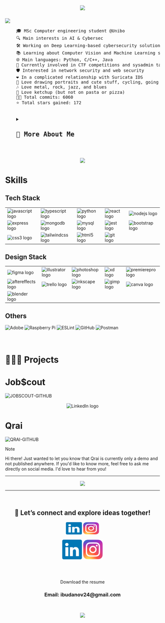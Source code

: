 <br clear="both">


<div align="center">
  <img src="https://github.com/user-attachments/assets/44630d1e-9d37-4bc2-9b90-57260d69f3c6"  />
</div>

###

<img align="left" height="200" src="https://github.com/user-attachments/assets/e2f5c0cf-27b2-4b7a-9ec9-7974eecf253f" style="margin-right: 20px;" />

&nbsp;&nbsp;&nbsp;&nbsp;&nbsp;&nbsp;&nbsp;&nbsp;&nbsp;&nbsp;

<pre>
🎓 MSc Computer engineering student @Unibo  
🔍 Main interests in AI & Cybersec  
🛠 Working on Deep Learning-based cybersecurity solutions  
📚 Learning about Computer Vision and Machine Learning stuff  
🌐 Main languages: Python, C/C++, Java  
🚩 Currently involved in CTF competitions and sysadmin tasks  
🛡️ Interested in network security and web security  
❤️ In a complicated relationship with Suricata IDS  
🎨 Love drawing portraits and cute stuff, cycling, going to concerts  
🎶 Love metal, rock, jazz, and blues  
🍅 Love ketchup (but not on pasta or pizza)  
👨‍💻 Total commits: 6060  
⭐ Total stars gained: 172

  
<details>
  <summary><h2>🏀 More About Me</h2></summary>

<img align="left" height="200" src="https://github.com/user-attachments/assets/39996017-6855-4e32-806b-a24906c8209a"  />
  
  🎓 MSc Computer engineering student @Unibo  
  🔍 Main interests in AI & Cybersec  
  🛠 Working on Deep Learning-based cybersecurity solutions  
  📚 Learning about Computer Vision and Machine Learning stuff  
  🌐 Main languages: Python, C/C++, Java  
  🚩 Currently involved in CTF competitions and sysadmin tasks  
  🛡️ Interested in network security and web security  
  ❤️ In a complicated relationship with Suricata IDS
  
</details></pre>

&nbsp;&nbsp;&nbsp;&nbsp;&nbsp;&nbsp;&nbsp;&nbsp;&nbsp;&nbsp;

<div align="center">
<img align="center" height="200" src="https://github.com/user-attachments/assets/3e1bcc69-bda4-478e-ae5c-4d8eedfe6d0e"/>
</div>

<h1>Skills</h1>
<h2 align="left">Tech Stack</h2>

<table>
  <tr>
    <td><img src="https://cdn.jsdelivr.net/gh/devicons/devicon/icons/javascript/javascript-original.svg" height="40" alt="javascript logo"/></td>
    <td><img src="https://cdn.jsdelivr.net/gh/devicons/devicon/icons/typescript/typescript-original.svg" height="40" alt="typescript logo"/></td>
    <td><img src="https://cdn.jsdelivr.net/gh/devicons/devicon/icons/python/python-original.svg" height="40" alt="python logo"/></td>
    <td><img src="https://cdn.jsdelivr.net/gh/devicons/devicon/icons/react/react-original.svg" height="40" alt="react logo"/></td>
    <td><img src="https://cdn.jsdelivr.net/gh/devicons/devicon/icons/nodejs/nodejs-original.svg" height="40" alt="nodejs logo"/></td>
  </tr>
  <tr>
    <td><img src="https://cdn.jsdelivr.net/gh/devicons/devicon/icons/express/express-original.svg" height="40" alt="express logo"/></td>
    <td><img src="https://cdn.jsdelivr.net/gh/devicons/devicon/icons/mongodb/mongodb-original.svg" height="40" alt="mongodb logo"/></td>
    <td><img src="https://cdn.jsdelivr.net/gh/devicons/devicon/icons/mysql/mysql-original.svg" height="40" alt="mysql logo"/></td>
    <td><img src="https://cdn.jsdelivr.net/gh/devicons/devicon/icons/jest/jest-plain.svg" height="40" alt="jest logo"/></td>
        <td><img src="https://cdn.jsdelivr.net/gh/devicons/devicon/icons/bootstrap/bootstrap-original.svg" height="40" alt="bootstrap logo"/></td>
  </tr>
  <tr>
    <td><img src="https://cdn.jsdelivr.net/gh/devicons/devicon/icons/css3/css3-original.svg" height="40" alt="css3 logo"/></td>
    <td><img src="https://cdn.jsdelivr.net/gh/devicons/devicon/icons/tailwindcss/tailwindcss-original-wordmark.svg" height="40" alt="tailwindcss logo"/></td>
    <td><img src="https://cdn.jsdelivr.net/gh/devicons/devicon/icons/html5/html5-original.svg" height="40" alt="html5 logo"/></td>
    <td><img src="https://cdn.jsdelivr.net/gh/devicons/devicon/icons/git/git-original.svg" height="40" alt="git logo"/></td>
  </tr>
</table>

<h2 align="left">Design Stack</h2>

<table>
  <tr>
    <td><img src="https://cdn.jsdelivr.net/gh/devicons/devicon/icons/figma/figma-original.svg" height="40" alt="figma logo"/></td>
    <td><img src="https://cdn.jsdelivr.net/gh/devicons/devicon/icons/illustrator/illustrator-line.svg" height="40" alt="illustrator logo"/></td>
    <td><img src="https://cdn.jsdelivr.net/gh/devicons/devicon/icons/photoshop/photoshop-plain.svg" height="40" alt="photoshop logo"/></td>
    <td><img src="https://skillicons.dev/icons?i=xd" height="40" alt="xd logo"/></td>
    <td><img src="https://cdn.jsdelivr.net/gh/devicons/devicon/icons/premierepro/premierepro-original.svg" height="40" alt="premierepro logo"/></td>
  </tr>
  <tr>
    <td><img src="https://cdn.jsdelivr.net/gh/devicons/devicon/icons/aftereffects/aftereffects-original.svg" height="40" alt="aftereffects logo"/></td>
    <td><img src="https://cdn.jsdelivr.net/gh/devicons/devicon/icons/trello/trello-plain-wordmark.svg" height="40" alt="trello logo"/></td>
    <td><img src="https://cdn.jsdelivr.net/gh/devicons/devicon/icons/inkscape/inkscape-original.svg" height="40" alt="inkscape logo"/></td>
    <td><img src="https://cdn.jsdelivr.net/gh/devicons/devicon/icons/gimp/gimp-original.svg" height="40" alt="gimp logo"/></td>
    <td><img src="https://cdn.jsdelivr.net/gh/devicons/devicon/icons/canva/canva-original.svg" height="40" alt="canva logo"/></td>
  </tr>
  <tr>
    <td><img src="https://cdn.jsdelivr.net/gh/devicons/devicon/icons/blender/blender-original.svg" height="40" alt="blender logo"/></td>
  </tr>
</table>

###

<h2 align="left">Others</h2>

![Adobe](https://img.shields.io/badge/adobe-%23FF0000.svg?style=for-the-badge&logo=adobe&logoColor=white) ![Raspberry Pi](https://img.shields.io/badge/-RaspberryPi-C51A4A?style=for-the-badge&logo=Raspberry-Pi) ![ESLint](https://img.shields.io/badge/ESLint-4B3263?style=for-the-badge&logo=eslint&logoColor=white) ![GitHub](https://img.shields.io/badge/github-%23121011.svg?style=for-the-badge&logo=github&logoColor=white) ![Postman](https://img.shields.io/badge/Postman-FF6C37?style=for-the-badge&logo=postman&logoColor=white)

###

&nbsp;&nbsp;&nbsp;&nbsp;&nbsp;&nbsp;&nbsp;&nbsp;&nbsp;&nbsp;

<h1>👨🏽‍💻 Projects</h1>

<h1>Job$cout</h1>

![JOBSCOUT-GITHUB](https://github.com/user-attachments/assets/0a975e62-4f2a-4fca-9f4a-88ab3be2ae3e)

<div align="center">
  <a align="center" href="https://jobscout-frontend.onrender.com/" target="_blank" style="text-decoration: none;">
  <img height="50" src="https://github.com/user-attachments/assets/c6540a39-231b-490d-91e1-21a0f751d94f" align="center" alt="LinkedIn logo" style="text-decoration: none;"/>
</a>
</div>

<h1>Qrai</h1>

![QRAI-GITHUB](https://github.com/user-attachments/assets/fb313435-fa9d-48b2-82a4-e4f8a3714c04)


> [!NOTE]  
> Hi there! Just wanted to let you know that Qrai is currently only a demo and not published anywhere. If you'd like to know more, feel free to ask me directly on social media. I'd love to hear from you!

***

<div align="center">
<img align="center" height="35" src="https://github.com/user-attachments/assets/866e81c6-568e-4c37-a906-72d28f759478"/>
</div>

***

&nbsp;&nbsp;&nbsp;&nbsp;&nbsp;&nbsp;&nbsp;&nbsp;&nbsp;&nbsp;

<div align="center">
<h2>📨 Let’s connect and explore ideas together! </h2>

  <a href="https://linkedin.com/in/ivan-budanov/" target="_blank" style="text-decoration: none;">
  <img src="https://raw.githubusercontent.com/CLorant/readme-social-icons/main/large/filled/linkedin.svg" width="52" height="40" alt="LinkedIn logo" style="text-decoration: none;"/>
</a>
<a href="https://instagram.com/ibudxnov" target="_blank" style="text-decoration: none;">
  <img src="https://raw.githubusercontent.com/CLorant/readme-social-icons/main/large/filled/instagram.svg" width="52" height="40" alt="Instagram logo" style="text-decoration: none;"/>
</a>

[![LinkedIn](https://raw.githubusercontent.com/CLorant/readme-social-icons/main/large/filled/linkedin.svg)](https://linkedin.com/in/ivan-budanov/)
[![Instagram](https://raw.githubusercontent.com/CLorant/readme-social-icons/main/large/filled/instagram.svg)](https://instagram.com/ibudxnov)


<br>
<br>

<a href="https://instagram.com/ibudxnov" target="_blank" style="text-decoration: none;">Download the resume</a>


<h3>Email: ibudanov24@gmail.com</h3>

&nbsp;&nbsp;&nbsp;&nbsp;&nbsp;&nbsp;&nbsp;&nbsp;&nbsp;&nbsp;

<div align="center">
<img align="center" height="50" src="https://github.com/user-attachments/assets/c8d57cbf-eda9-4532-b7f4-c79798a8a9d8"/>
</div>
</div>

